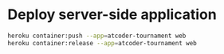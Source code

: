 # Deploy server-side application

```sh
heroku container:push --app=atcoder-tournament web
heroku container:release --app=atcoder-tournament web
```
